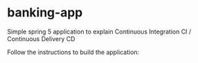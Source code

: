 # banking-app
Simple spring 5 application to explain Continuous Integration CI / Continuous Delivery CD 

Follow the instructions to build the application:

